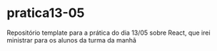 # pratica13-05
Repositório template para a prática do dia 13/05 sobre React, que irei ministrar para os alunos da turma da manhã
